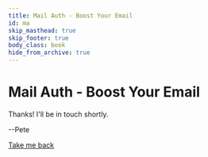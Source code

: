 ```yaml
---
title: Mail Auth - Boost Your Email
id: ma
skip_masthead: true
skip_footer: true
body_class: book
hide_from_archive: true
---
```


<h1 class="book big center">Mail Auth - Boost Your Email</h1>

Thanks! I'll be in touch shortly.

--Pete

<a href="/mail-auth">Take me back</a>
